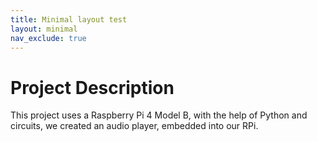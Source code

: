 ```yaml
---
title: Minimal layout test
layout: minimal
nav_exclude: true
---
```


# Project Description
This project uses a Raspberry Pi 4 Model B, with the help of Python and circuits, we created an audio player, embedded into our RPi.


